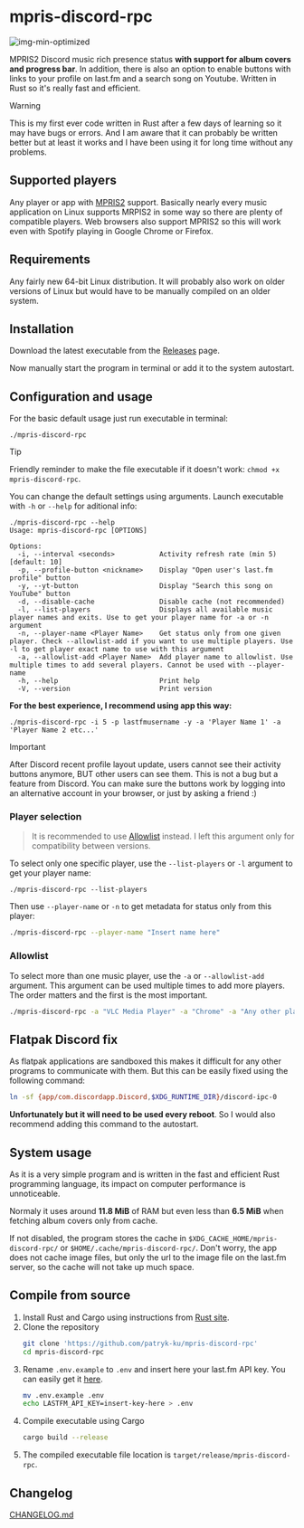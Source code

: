 # mpris-discord-rpc

![img-min-optimized](https://github.com/user-attachments/assets/15990d23-51af-4d98-ae7d-7feabe84c351)

MPRIS2 Discord music rich presence status **with support for album covers and progress bar**. In addition, there is also an option to enable buttons with links to your profile on last.fm and a search song on Youtube. Written in Rust so it's really fast and efficient.

> [!WARNING]
> This is my first ever code written in Rust after a few days of learning so it may have bugs or errors. And I am aware that it can probably be written better but at least it works and I have been using it for long time without any problems.

## Supported players

Any player or app with [MPRIS2](https://wiki.archlinux.org/title/MPRIS) support. Basically nearly every music application on Linux supports MRPIS2 in some way so there are plenty of compatible players. Web browsers also support MPRIS2 so this will work even with Spotify playing in Google Chrome or Firefox.

## Requirements

Any fairly new 64-bit Linux distribution. It will probably also work on older versions of Linux but would have to be manually compiled on an older system.

## Installation

Download the latest executable from the [Releases](https://github.com/patryk-ku/mpris-discord-rpc/releases) page.

Now manually start the program in terminal or add it to the system autostart.

## Configuration and usage

For the basic default usage just run executable in terminal:

```
./mpris-discord-rpc
```

> [!TIP]
> Friendly reminder to make the file executable if it doesn't work: `chmod +x mpris-discord-rpc`.

You can change the default settings using arguments. Launch executable with `-h` or `--help` for aditional info:

```
./mpris-discord-rpc --help
Usage: mpris-discord-rpc [OPTIONS]

Options:
  -i, --interval <seconds>           Activity refresh rate (min 5) [default: 10]
  -p, --profile-button <nickname>    Display "Open user's last.fm profile" button
  -y, --yt-button                    Display "Search this song on YouTube" button
  -d, --disable-cache                Disable cache (not recommended)
  -l, --list-players                 Displays all available music player names and exits. Use to get your player name for -a or -n argument
  -n, --player-name <Player Name>    Get status only from one given player. Check --allowlist-add if you want to use multiple players. Use -l to get player exact name to use with this argument
  -a, --allowlist-add <Player Name>  Add player name to allowlist. Use multiple times to add several players. Cannot be used with --player-name
  -h, --help                         Print help
  -V, --version                      Print version
```

**For the best experience, I recommend using app this way:**

```
./mpris-discord-rpc -i 5 -p lastfmusername -y -a 'Player Name 1' -a 'Player Name 2 etc...'
```

> [!IMPORTANT]
> After Discord recent profile layout update, users cannot see their activity buttons anymore, BUT other users can see them. This is not a bug but a feature from Discord. You can make sure the buttons work by logging into an alternative account in your browser, or just by asking a friend :)

### Player selection

> It is recommended to use [Allowlist](#allowlist) instead. I left this argument only for compatibility between versions. 

To select only one specific player, use the `--list-players` or `-l` argument to get your player name:

```
./mpris-discord-rpc --list-players
```

Then use `--player-name` or `-n` to get metadata for status only from this player:

```sh
./mpris-discord-rpc --player-name "Insert name here"
```

### Allowlist

To select more than one music player, use the `-a` or `--allowlist-add` argument. This argument can be used multiple times to add more players. The order matters and the first is the most important.

```sh
./mpris-discord-rpc -a "VLC Media Player" -a "Chrome" -a "Any other player"
```

## Flatpak Discord fix

As flatpak applications are sandboxed this makes it difficult for any other programs to communicate with them. But this can be easily fixed using the following command:

```sh
ln -sf {app/com.discordapp.Discord,$XDG_RUNTIME_DIR}/discord-ipc-0
```

**Unfortunately but it will need to be used every reboot**. So I would also recommend adding this command to the autostart.

## System usage

As it is a very simple program and is written in the fast and efficient Rust programming language, its impact on computer performance is unnoticeable.

Normaly it uses around **11.8 MiB** of RAM but even less than **6.5 MiB** when fetching album covers only from cache.

If not disabled, the program stores the cache in `$XDG_CACHE_HOME/mpris-discord-rpc/` or `$HOME/.cache/mpris-discord-rpc/`. Don't worry, the app does not cache image files, but only the url to the image file on the last.fm server, so the cache will not take up much space.

## Compile from source

1. Install Rust and Cargo using instructions from [Rust site](https://www.rust-lang.org/).
2. Clone the repository
   ```sh
   git clone 'https://github.com/patryk-ku/mpris-discord-rpc'
   cd mpris-discord-rpc
   ```
3. Rename `.env.example` to `.env` and insert here your last.fm API key. You can easily get it [here](https://www.last.fm/pl/api).
   ```sh
   mv .env.example .env
   echo LASTFM_API_KEY=insert-key-here > .env
   ```
4. Compile executable using Cargo
   ```sh
   cargo build --release
   ```
5. The compiled executable file location is `target/release/mpris-discord-rpc`.

## Changelog

[CHANGELOG.md](CHANGELOG.md)

